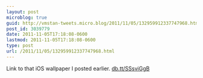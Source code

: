 ```yaml
---
layout: post
microblog: true
guid: http://vmstan-tweets.micro.blog/2011/11/05/132959912337747968.html
post_id: 3039779
date: 2011-11-05T17:18:08-0600
lastmod: 2011-11-05T17:18:08-0600
type: post
url: /2011/11/05/132959912337747968.html
---
```

Link to that iOS wallpaper I posted earlier. <a href="http://db.tt/SSsviGgB">db.tt/SSsviGgB</a>

